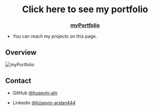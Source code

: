 <h1 align="center">Click here to see my portfolio</h1>

<div align="center">
  <h3>
    <a href="https://halnportfolio.netlify.app/">
      myPortfolio
    </a>
  </h3>
</div>

- You can reach my projects on this page.

## Overview

![myPortfolio](https://user-images.githubusercontent.com/101873227/206767180-27662bf8-8a73-482e-91d8-d5a5742aac73.gif)

## Contact

- GitHub [@huseyin-aln](https://{github.com/huseyin-aln})

- Linkedin [@hüseyin-arslan444](https://{linkedin.com/hüseyin-arslan444})
